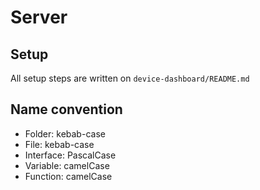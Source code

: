 # Server

## Setup

All setup steps are written on `device-dashboard/README.md`

## Name convention

- Folder: kebab-case
- File: kebab-case
- Interface: PascalCase
- Variable: camelCase
- Function: camelCase
